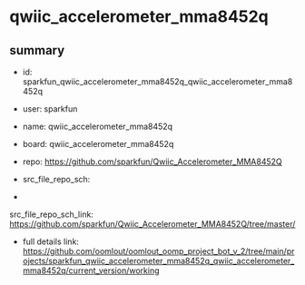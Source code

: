 # qwiic_accelerometer_mma8452q
 
## summary 
* id: sparkfun_qwiic_accelerometer_mma8452q_qwiic_accelerometer_mma8452q
* user: sparkfun
* name: qwiic_accelerometer_mma8452q
* board: qwiic_accelerometer_mma8452q
* repo: https://github.com/sparkfun/Qwiic_Accelerometer_MMA8452Q



* src_file_repo_sch: 
*
 src_file_repo_sch_link: https://github.com/sparkfun/Qwiic_Accelerometer_MMA8452Q/tree/master/
* full details link: https://github.com/oomlout/oomlout_oomp_project_bot_v_2/tree/main/projects/sparkfun_qwiic_accelerometer_mma8452q_qwiic_accelerometer_mma8452q/current_version/working  






